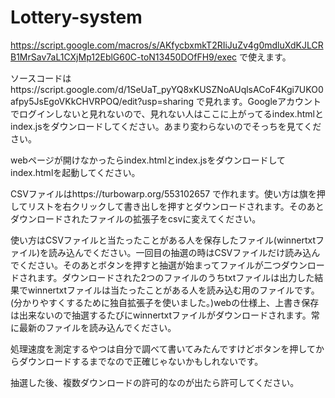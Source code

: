 # Lottery-system
https://script.google.com/macros/s/AKfycbxmkT2RIiJuZv4g0mdluXdKJLCRB1MrSav7aL1CXjMp12EblG60C-toN13450DOfFH9/exec で使えます。

ソースコードはhttps://script.google.com/d/1SeUaT_pyYQ8xKUSZNoAUqlsACoF4Kgi7UKO0afpy5JsEgoVKkCHVRPOQ/edit?usp=sharing で見れます。Googleアカウントでログインしないと見れないので、見れない人はここに上がってるindex.htmlとindex.jsをダウンロードしてください。あまり変わらないのでそっちを見てください。

webページが開けなかったらindex.htmlとindex.jsをダウンロードしてindex.htmlを起動してください。

CSVファイルはhttps://turbowarp.org/553102657 で作れます。使い方は旗を押してリストを右クリックして書き出しを押すとダウンロードされます。そのあとダウンロードされたファイルの拡張子をcsvに変えてください。

使い方はCSVファイルと当たったことがある人を保存したファイル(winnertxtファイル)を読み込んでください。一回目の抽選の時はCSVファイルだけ読み込んでください。そのあとボタンを押すと抽選が始まってファイルが二つダウンロードされます。ダウンロードされた2つのファイルのうちtxtファイルは出力した結果でwinnertxtファイルは当たったことがある人を読み込む用のファイルです。(分かりやすくするために独自拡張子を使いました。)webの仕様上、上書き保存は出来ないので抽選するたびにwinnertxtファイルがダウンロードされます。常に最新のファイルを読み込んでください。

処理速度を測定するやつは自分で調べて書いてみたんですけどボタンを押してからダウンロードするまでなので正確じゃないかもしれないです。

抽選した後、複数ダウンロードの許可的なのが出たら許可してください。
